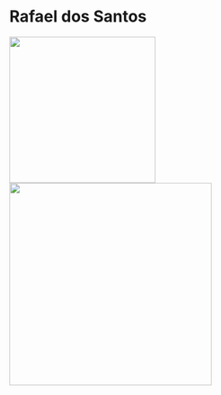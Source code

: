 # Rafael dos Santos

<div style="display: flex; justify-content: center; align-items: center;">
  <a href="https://github.com/rafaelst97">
  <img height="260em" src="https://github-readme-stats.vercel.app/api?username=rafaelst97&show_icons=true&theme=omni&include_all_commits=true&count_private=true"/>
  <img height="360em" src="https://github-readme-stats.vercel.app/api/top-langs/?username=rafaelst97&layout=compact&langs_count=20&theme=omni"/>

</div>
